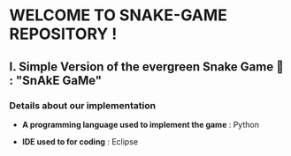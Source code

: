 # WELCOME TO SNAKE-GAME REPOSITORY !

## I. Simple Version of the evergreen Snake Game 🐍 : "SnAkE GaMe"

### Details about our implementation

- **A programming language used to implement the game** : Python

- **IDE used to for coding** : Eclipse
